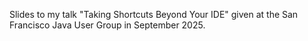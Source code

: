 Slides to my talk "Taking Shortcuts Beyond Your IDE" given at the San Francisco Java User Group in September 2025.
